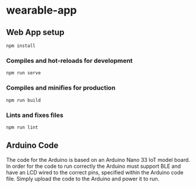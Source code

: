 # wearable-app

## Web App setup
```
npm install
```

### Compiles and hot-reloads for development
```
npm run serve
```

### Compiles and minifies for production
```
npm run build
```

### Lints and fixes files
```
npm run lint
```

## Arduino Code
The code for the Arduino is based on an Arduino Nano 33 IoT model board.
In order for the code to run correctly the Arduino must support BLE and have an LCD
wired to the correct pins, specified within the Arduino code file. Simply upload the
code to the Arduino and power it to run.

